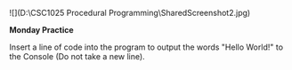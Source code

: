 ![](D:\CSC1025 Procedural Programming\SharedScreenshot2.jpg)

**Monday Practice**

Insert a line of code into the program to output the words "Hello World!" to the Console (Do not take a new line).  

